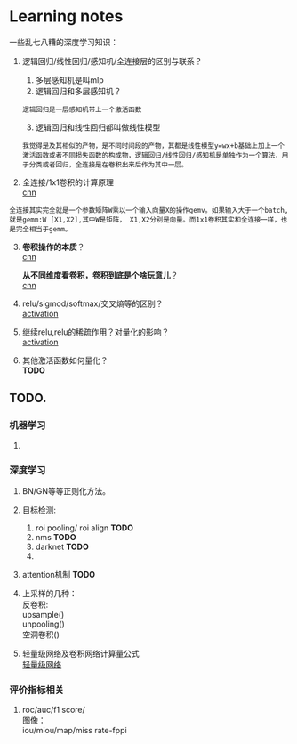 # Learning notes  
一些乱七八糟的深度学习知识：    
1. 逻辑回归/线性回归/感知机/全连接层的区别与联系？   
    1. 多层感知机是叫mlp  
    2. 逻辑回归和多层感知机？   
    ```
    逻辑回归是一层感知机带上一个激活函数
    ```   
    3. 逻辑回归和线性回归都叫做线性模型   

    ```  
   我觉得是及其相似的产物，是不同时间段的产物，其都是线性模型y=wx+b基础上加上一个激活函数或者不同损失函数的构成物，逻辑回归/线性回归/感知机是单独作为一个算法，用于分类或者回归，全连接是在卷积出来后作为其中一层。
    ``` 
2. 全连接/1x1卷积的计算原理    
    [cnn](./cnn.md) 
```
全连接其实完全就是一个参数矩阵W乘以一个输入向量X的操作gemv。如果输入大于一个batch,就是gemm:W [X1,X2],其中W是矩阵， X1,X2分别是向量。而1x1卷积其实和全连接一样，也是完全相当于gemm。
```

3. **卷积操作的本质**？  
    [cnn](./cnn.md)

    **从不同维度看卷积，卷积到底是个啥玩意儿**？    
    [cnn](./cnn.md)   


4. relu/sigmod/softmax/交叉熵等的区别？   
    [activation](./activation_loss.md)

5. 继续relu,relu的稀疏作用？对量化的影响？  
    [activation](./activation_loss.md)

6. 其他激活函数如何量化？  
    **TODO**


## TODO.
### 机器学习
1. 

### 深度学习
1. BN/GN等等正则化方法。
2. 目标检测:    
    1. roi pooling/ roi align **TODO**
    2. nms  **TODO**
    3. darknet  **TODO** 
    4. 
3. attention机制 **TODO**

4. 上采样的几种：  
    反卷积:    
    upsample()  
    unpooling()  
    空洞卷积()  

5. 轻量级网络及卷积网络计算量公式    
    [轻量级网络](./cnn.md)

### 评价指标相关
1. roc/auc/f1 score/  
   图像：  
   iou/miou/map/miss rate-fppi  






